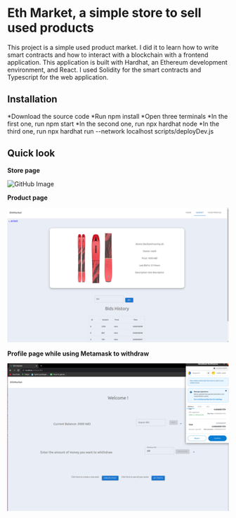 # Eth Market, a simple store to sell used products

This project is a simple used product market. I did it to learn how to write smart contracts and how to interact with a blockchain with a frontend application. This application is built with Hardhat, an Ethereum development environment, and React. I used Solidity for the smart contracts and Typescript for the web application.

## Installation

*Download the source code
*Run npm install
*Open three terminals
*In the first one, run npm start
*In the second one, run npx hardhat node
*In the third one, run npx hardhat run --network localhost scripts/deployDev.js

## Quick look

**Store page**

![GitHub Image](public/store.png)

**Product page**

![GitHub Image](public/product.png)

**Profile page while using Metamask to withdraw**

![GitHub Image](public/profile.png)
